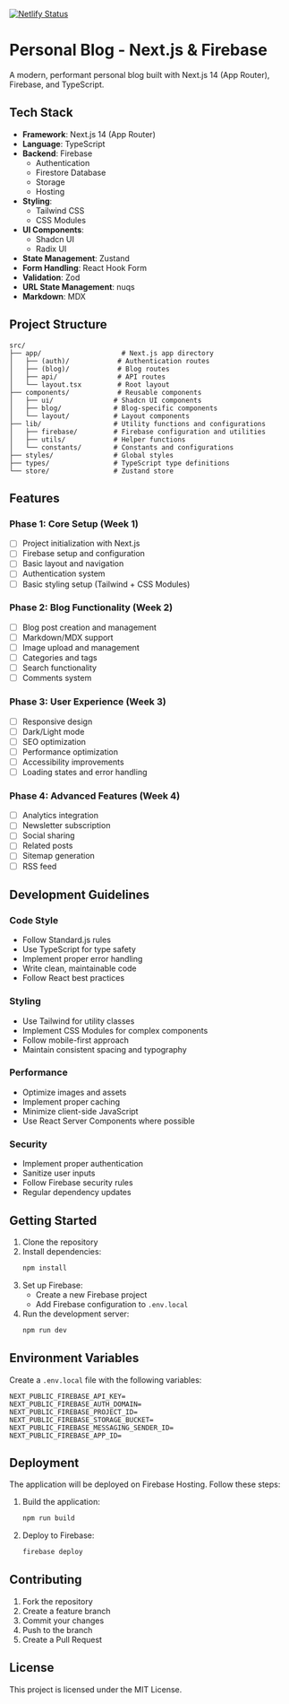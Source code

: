 [![Netlify Status](https://api.netlify.com/api/v1/badges/e19109d4-d1d2-47bc-bb07-a6f3cfb787d6/deploy-status)](https://app.netlify.com/projects/lambent-queijadas-6957b2/deploys)
# Personal Blog - Next.js & Firebase

A modern, performant personal blog built with Next.js 14 (App Router), Firebase, and TypeScript.

## Tech Stack

- **Framework**: Next.js 14 (App Router)
- **Language**: TypeScript
- **Backend**: Firebase
  - Authentication
  - Firestore Database
  - Storage
  - Hosting
- **Styling**: 
  - Tailwind CSS
  - CSS Modules
- **UI Components**: 
  - Shadcn UI
  - Radix UI
- **State Management**: Zustand
- **Form Handling**: React Hook Form
- **Validation**: Zod
- **URL State Management**: nuqs
- **Markdown**: MDX

## Project Structure

```
src/
├── app/                    # Next.js app directory
│   ├── (auth)/            # Authentication routes
│   ├── (blog)/            # Blog routes
│   ├── api/               # API routes
│   └── layout.tsx         # Root layout
├── components/            # Reusable components
│   ├── ui/               # Shadcn UI components
│   ├── blog/             # Blog-specific components
│   └── layout/           # Layout components
├── lib/                  # Utility functions and configurations
│   ├── firebase/         # Firebase configuration and utilities
│   ├── utils/            # Helper functions
│   └── constants/        # Constants and configurations
├── styles/               # Global styles
├── types/                # TypeScript type definitions
└── store/                # Zustand store
```

## Features

### Phase 1: Core Setup (Week 1)
- [ ] Project initialization with Next.js
- [ ] Firebase setup and configuration
- [ ] Basic layout and navigation
- [ ] Authentication system
- [ ] Basic styling setup (Tailwind + CSS Modules)

### Phase 2: Blog Functionality (Week 2)
- [ ] Blog post creation and management
- [ ] Markdown/MDX support
- [ ] Image upload and management
- [ ] Categories and tags
- [ ] Search functionality
- [ ] Comments system

### Phase 3: User Experience (Week 3)
- [ ] Responsive design
- [ ] Dark/Light mode
- [ ] SEO optimization
- [ ] Performance optimization
- [ ] Accessibility improvements
- [ ] Loading states and error handling

### Phase 4: Advanced Features (Week 4)
- [ ] Analytics integration
- [ ] Newsletter subscription
- [ ] Social sharing
- [ ] Related posts
- [ ] Sitemap generation
- [ ] RSS feed

## Development Guidelines

### Code Style
- Follow Standard.js rules
- Use TypeScript for type safety
- Implement proper error handling
- Write clean, maintainable code
- Follow React best practices

### Styling
- Use Tailwind for utility classes
- Implement CSS Modules for complex components
- Follow mobile-first approach
- Maintain consistent spacing and typography

### Performance
- Optimize images and assets
- Implement proper caching
- Minimize client-side JavaScript
- Use React Server Components where possible

### Security
- Implement proper authentication
- Sanitize user inputs
- Follow Firebase security rules
- Regular dependency updates

## Getting Started

1. Clone the repository
2. Install dependencies:
   ```bash
   npm install
   ```
3. Set up Firebase:
   - Create a new Firebase project
   - Add Firebase configuration to `.env.local`
4. Run the development server:
   ```bash
   npm run dev
   ```

## Environment Variables

Create a `.env.local` file with the following variables:

```env
NEXT_PUBLIC_FIREBASE_API_KEY=
NEXT_PUBLIC_FIREBASE_AUTH_DOMAIN=
NEXT_PUBLIC_FIREBASE_PROJECT_ID=
NEXT_PUBLIC_FIREBASE_STORAGE_BUCKET=
NEXT_PUBLIC_FIREBASE_MESSAGING_SENDER_ID=
NEXT_PUBLIC_FIREBASE_APP_ID=
```

## Deployment

The application will be deployed on Firebase Hosting. Follow these steps:

1. Build the application:
   ```bash
   npm run build
   ```
2. Deploy to Firebase:
   ```bash
   firebase deploy
   ```

## Contributing

1. Fork the repository
2. Create a feature branch
3. Commit your changes
4. Push to the branch
5. Create a Pull Request

## License

This project is licensed under the MIT License. 